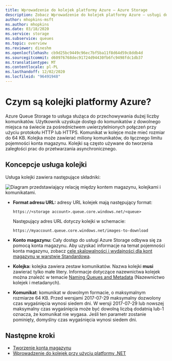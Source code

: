 ```yaml
---
title: Wprowadzenie do kolejek platformy Azure — Azure Storage
description: Zobacz Wprowadzenie do kolejek platformy Azure — usługi do przechowywania dużej liczby komunikatów. Usługa kolejki zawiera format adresu URL, konto magazynu, kolejkę i komunikat.
author: mhopkins-msft
ms.author: mhopkins
ms.date: 03/18/2020
ms.service: storage
ms.subservice: queues
ms.topic: overview
ms.reviewer: dineshm
ms.openlocfilehash: cb9d25bc9449c96ec7bf5ba11f8d64d59c8ddb4d
ms.sourcegitcommit: d60976768dec91724d94430fb6fc9498fdc1db37
ms.translationtype: MT
ms.contentlocale: pl-PL
ms.lasthandoff: 12/02/2020
ms.locfileid: "96491948"
---
```

# <a name="what-are-azure-queues"></a>Czym są kolejki platformy Azure?

Azure Queue Storage to usługa służąca do przechowywania dużej liczby komunikatów. Użytkownik uzyskuje dostęp do komunikatów z dowolnego miejsca na świecie za pośrednictwem uwierzytelnionych połączeń przy użyciu protokołu HTTP lub HTTPS. Komunikat w kolejce może mieć rozmiar do 64 KB. Kolejka może zawierać miliony komunikatów, do łącznego limitu pojemności konta magazynu. Kolejki są często używane do tworzenia zaległości prac do przetwarzania asynchronicznego.

## <a name="queue-service-concepts"></a>Koncepcje usługa kolejki

Usługa kolejki zawiera następujące składniki:

![Diagram przedstawiający relację między kontem magazynu, kolejkami i komunikatami.](./media/storage-queues-introduction/queue1.png)

- **Format adresu URL:** adresy URL kolejek mają następujący format:

  `https://<storage account>.queue.core.windows.net/<queue>`

  Następujący adres URL dotyczy kolejki w schemacie:

  `https://myaccount.queue.core.windows.net/images-to-download`

- **Konto magazynu:** Cały dostęp do usługi Azure Storage odbywa się za pomocą konta magazynu. Aby uzyskać informacje na temat pojemności konta magazynu, zobacz [cele skalowalności i wydajności dla kont magazynu w warstwie Standardowa](../common/scalability-targets-standard-account.md?toc=%2fazure%2fstorage%2fqueues%2ftoc.json).

- **Kolejka:** kolejka zawiera zestaw komunikatów. Nazwa kolejki **musi** zawierać tylko małe litery. Informacje dotyczące nazewnictwa kolejek można znaleźć w temacie [Naming Queues and Metadata](/rest/api/storageservices/Naming-Queues-and-Metadata) (Nazewnictwo kolejek i metadanych).

- **Komunikat**: komunikat w dowolnym formacie, o maksymalnym rozmiarze 64 KB. Przed wersjami 2017-07-29 maksymalny dozwolony czas wygaśnięcia wynosi siedem dni. W wersji 2017-07-29 lub nowszej maksymalny czas wygaśnięcia może być dowolną liczbą dodatnią lub-1 oznacza, że komunikat nie wygasa. Jeśli ten parametr zostanie pominięty, domyślny czas wygaśnięcia wynosi siedem dni.

## <a name="next-steps"></a>Następne kroki

- [Tworzenie konta magazynu](../common/storage-account-create.md?toc=%2fazure%2fstorage%2fqueues%2ftoc.json)
- [Wprowadzenie do kolejek przy użyciu platformy .NET](storage-dotnet-how-to-use-queues.md)
